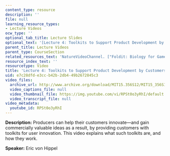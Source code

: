 ```yaml
---
content_type: resource
description: ''
file: null
learning_resource_types:
- Lecture Videos
ocw_type: ''
optional_tab_title: Lecture Slides
optional_text: '[Lecture 4: Toolkits to Support Product Development by Customers (PDF)](/courses/15-356-how-to-develop-breakthrough-products-and-services-spring-2012/resources/mit15_356s12_lec04)'
parent_title: Lecture Videos
parent_type: CourseSection
related_resources_text: 'NatureVideoChannel. ["Foldit: Biology for Gamers."](http://www.youtube.com/watch?v=axN0xdhznhY)'
resource_index_text: ''
resourcetype: Video
title: 'Lecture 4: Toolkits to Support Product Development by Customers'
uid: e7c28dfd-e3cc-b42b-2db4-49b2672845c3
video_files:
  archive_url: http://www.archive.org/download/MIT15.356S12/MIT15_356S12lec4_300k.mp4
  video_captions_file: null
  video_thumbnail_file: https://img.youtube.com/vi/RPSt0o3yRhI/default.jpg
  video_transcript_file: null
video_metadata:
  youtube_id: RPSt0o3yRhI
---
```


**Description:** Producers can help their customers innovate—and gain commercially valuable ideas as a result, by providing customers with toolkits for user innovation. This video explains what such toolkits are, and how they work.

**Speaker:** Eric von Hippel